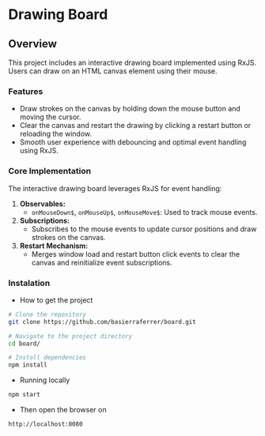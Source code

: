# Drawing Board

## Overview

This project includes an interactive drawing board implemented using RxJS. Users can draw on an HTML canvas element using their mouse.

### Features

- Draw strokes on the canvas by holding down the mouse button and moving the cursor.
- Clear the canvas and restart the drawing by clicking a restart button or reloading the window.
- Smooth user experience with debouncing and optimal event handling using RxJS.

### Core Implementation

The interactive drawing board leverages RxJS for event handling:

1. **Observables:**
   - `onMouseDown$`, `onMouseUp$`, `onMouseMove$`: Used to track mouse events.
2. **Subscriptions:**
   - Subscribes to the mouse events to update cursor positions and draw strokes on the canvas.
3. **Restart Mechanism:**
   - Merges window load and restart button click events to clear the canvas and reinitialize event subscriptions.

### Instalation

- How to get the project

```bash
# Clone the repository
git clone https://github.com/basierraferrer/board.git

# Navigate to the project directory
cd board/

# Install dependencies
npm install
```

- Running locally

```bash
npm start
```

- Then open the browser on

```url
http://localhost:8080
```
